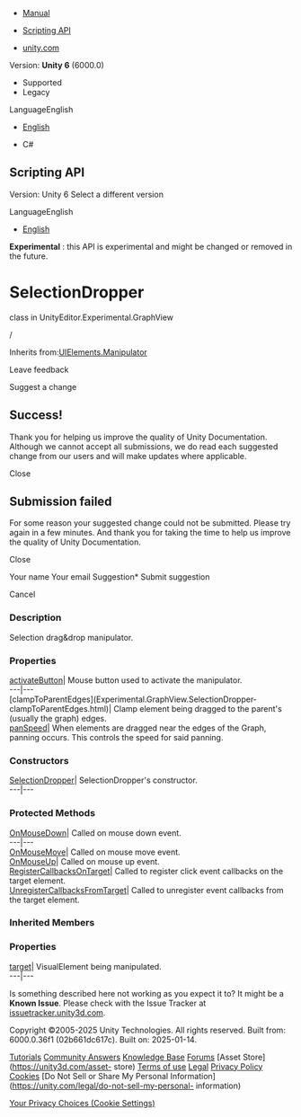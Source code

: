 [ ]()

  * [Manual](../Manual/index.html)
  * [Scripting API](../ScriptReference/index.html)

  * [unity.com](https://unity.com/)

Version: **Unity 6** (6000.0)

  * Supported
  * Legacy

LanguageEnglish

  * [English]()

  * C#

[ ](https://docs.unity3d.com)

## Scripting API

Version: Unity 6 Select a different version

LanguageEnglish

  * [English]()

**Experimental** : this API is experimental and might be changed or removed in
the future.

# SelectionDropper

class in UnityEditor.Experimental.GraphView

/

Inherits from:[UIElements.Manipulator](UIElements.Manipulator.html)

Leave feedback

Suggest a change

## Success!

Thank you for helping us improve the quality of Unity Documentation. Although
we cannot accept all submissions, we do read each suggested change from our
users and will make updates where applicable.

Close

## Submission failed

For some reason your suggested change could not be submitted. Please <a>try
again</a> in a few minutes. And thank you for taking the time to help us
improve the quality of Unity Documentation.

Close

Your name Your email Suggestion* Submit suggestion

Cancel

[ ]()

### Description

Selection drag&drop manipulator.

### Properties

[activateButton](Experimental.GraphView.SelectionDropper-activateButton.html)|
Mouse button used to activate the manipulator.  
---|---  
[clampToParentEdges](Experimental.GraphView.SelectionDropper-
clampToParentEdges.html)| Clamp element being dragged to the parent's (usually
the graph) edges.  
[panSpeed](Experimental.GraphView.SelectionDropper-panSpeed.html)| When
elements are dragged near the edges of the Graph, panning occurs. This
controls the speed for said panning.  
  
### Constructors

[SelectionDropper](Experimental.GraphView.SelectionDropper-ctor.html)|
SelectionDropper's constructor.  
---|---  
  
### Protected Methods

[OnMouseDown](Experimental.GraphView.SelectionDropper.OnMouseDown.html)|
Called on mouse down event.  
---|---  
[OnMouseMove](Experimental.GraphView.SelectionDropper.OnMouseMove.html)|
Called on mouse move event.  
[OnMouseUp](Experimental.GraphView.SelectionDropper.OnMouseUp.html)| Called on
mouse up event.  
[RegisterCallbacksOnTarget](Experimental.GraphView.SelectionDropper.RegisterCallbacksOnTarget.html)|
Called to register click event callbacks on the target element.  
[UnregisterCallbacksFromTarget](Experimental.GraphView.SelectionDropper.UnregisterCallbacksFromTarget.html)|
Called to unregister event callbacks from the target element.  
  
### Inherited Members

### Properties

[target](UIElements.Manipulator-target.html)|  VisualElement being
manipulated.  
---|---  
  
Is something described here not working as you expect it to? It might be a
**Known Issue**. Please check with the Issue Tracker at
[issuetracker.unity3d.com](https://issuetracker.unity3d.com).

Copyright ©2005-2025 Unity Technologies. All rights reserved. Built from:
6000.0.36f1 (02b661dc617c). Built on: 2025-01-14.

[Tutorials](https://unity3d.com/learn) [Community
Answers](https://answers.unity3d.com) [Knowledge
Base](https://support.unity3d.com/hc/en-us)
[Forums](https://forum.unity3d.com) [Asset Store](https://unity3d.com/asset-
store) [Terms of use](https://docs.unity3d.com/Manual/TermsOfUse.html)
[Legal](https://unity.com/legal) [Privacy
Policy](https://unity.com/legal/privacy-policy)
[Cookies](https://unity.com/legal/cookie-policy) [Do Not Sell or Share My
Personal Information](https://unity.com/legal/do-not-sell-my-personal-
information)

[Your Privacy Choices (Cookie Settings)](javascript:void\(0\);)


